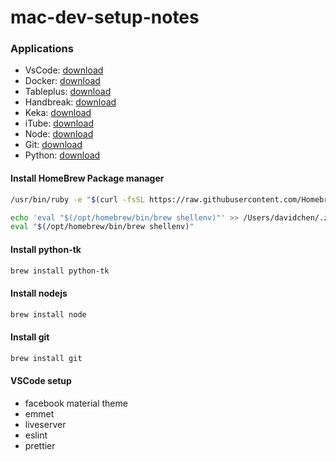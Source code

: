 # mac-dev-setup-notes

### Applications

- VsCode: <a href="https://code.visualstudio.com/download">download</a>
- Docker: <a href="https://docs.docker.com/desktop/install/mac-install/">download</a>
- Tableplus: <a href="https://tableplus.com/">download</a>
- Handbreak: <a href="https://handbrake.fr/">download</a>
- Keka: <a href="https://www.keka.io/en/">download</a>
- iTube: <a href="https://itube.aimersoft.com/">download</a>
- Node: <a href="https://nodejs.org/en/">download</a>
- Git: <a href="https://git-scm.com/download/mac">download</a>
- Python: <a href="https://www.python.org/downloads/macos/">download</a>

#### Install HomeBrew Package manager

```bash
/usr/bin/ruby -e "$(curl -fsSL https://raw.githubusercontent.com/Homebrew/install/master/install)"
```

```bash
echo 'eval "$(/opt/homebrew/bin/brew shellenv)"' >> /Users/davidchen/.zprofile
eval "$(/opt/homebrew/bin/brew shellenv)"
```

#### Install python-tk

```bash
brew install python-tk
```

#### Install nodejs

```bash
brew install node
```

#### Install git

```bash
brew install git
```

#### VSCode setup

- facebook material theme
- emmet
- liveserver
- eslint
- prettier
